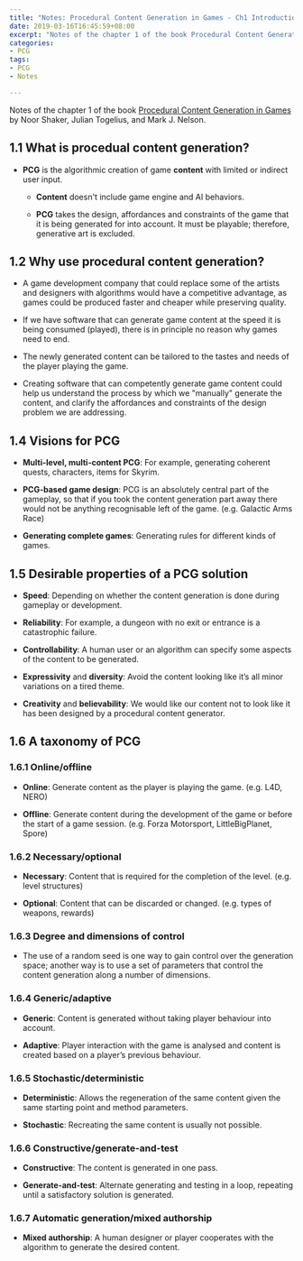 ```yaml
---
title: "Notes: Procedural Content Generation in Games - Ch1 Introduction"
date: 2019-03-16T16:45:59+08:00
excerpt: "Notes of the chapter 1 of the book Procedural Content Generation in Games by Noor Shaker, Julian Togelius, and Mark J. Nelson."
categories:
- PCG
tags:
- PCG
- Notes

---
```


Notes of the chapter 1 of the book [Procedural Content Generation in Games](http://pcgbook.com/) by Noor Shaker, Julian Togelius, and Mark J. Nelson.


## 1.1 What is procedual content generation?

- **PCG** is the algorithmic creation of game **content** with limited or indirect user input.
  - **Content** doesn't include game engine and AI behaviors.

  - **PCG** takes the design, affordances and constraints of the game that it is being generated for into account. It must be playable; therefore, generative art is excluded.

## 1.2 Why use procedural content generation?

- A game development company that could replace some of the artists and designers with algorithms would have a competitive advantage, as games could be produced faster and cheaper while preserving quality.

- If we have software that can generate game content at the speed it is being consumed (played), there is in principle no reason why games need to end.

- The newly generated content can be tailored to the tastes and needs of the player playing the game.

- Creating software that can competently generate game content could help us understand the process by which we "manually" generate the content, and clarify the affordances and constraints of the design problem we are addressing.

## 1.4 Visions for PCG

- **Multi-level, multi-content PCG**: For example, generating coherent quests, characters, items for Skyrim.

- **PCG-based game design**: PCG is an absolutely central part of the gameplay, so that if you took the content generation part away there would not be anything recognisable left of the game. (e.g. Galactic Arms Race)

- **Generating complete games**: Generating rules for different kinds of games.

## 1.5 Desirable properties of a PCG solution

- **Speed**: Depending on whether the content generation is done during gameplay or development.

- **Reliability**: For example, a dungeon with no exit or entrance is a catastrophic failure.

- **Controllability**: A human user or an algorithm can specify some aspects of the content to be generated.

- **Expressivity** and **diversity**: Avoid the content looking like it’s all minor variations on a tired theme.

- **Creativity** and **believability**: We would like our content not to look like it has been designed by a procedural content generator.

## 1.6 A taxonomy of PCG

### 1.6.1 Online/offline

- **Online**: Generate content as the player is playing the game. (e.g. L4D, NERO)

- **Offline**: Generate content during the development of the game or before the start of a game session. (e.g. Forza Motorsport, LittleBigPlanet, Spore)

### 1.6.2 Necessary/optional

- **Necessary**: Content that is required for the completion of the level. (e.g. level structures)

- **Optional**: Content that can be discarded or changed. (e.g. types of weapons, rewards)

### 1.6.3 Degree and dimensions of control

- The use of a random seed is one way to gain control over the generation space; another way is to use a set of parameters that control the content generation along a number of dimensions.

### 1.6.4 Generic/adaptive

- **Generic**: Content is generated without taking player behaviour into account.

- **Adaptive**: Player interaction with the game is analysed and content is created based on a player’s previous behaviour.

### 1.6.5 Stochastic/deterministic

- **Deterministic**: Allows the regeneration of the same content given the same starting point and method parameters.

- **Stochastic**: Recreating the same content is usually not possible.

### 1.6.6 Constructive/generate-and-test

- **Constructive**: The content is generated in one pass.

- **Generate-and-test**: Alternate generating and testing in a loop, repeating until a satisfactory solution is generated.

### 1.6.7 Automatic generation/mixed authorship

- **Mixed authorship**: A human designer or player cooperates with the algorithm to generate the desired content.
